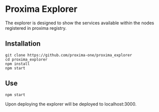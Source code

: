 # Proxima Explorer

The explorer is designed to show the services available within the nodes registered in proxima registry. 

## Installation

```
git clone https://github.com/proxima-one/proxima_explorer
cd proxima_explorer
npm install
npm start
```


## Use

```
npm start
```

Upon deploying the explorer will be deployed to localhost:3000. 
